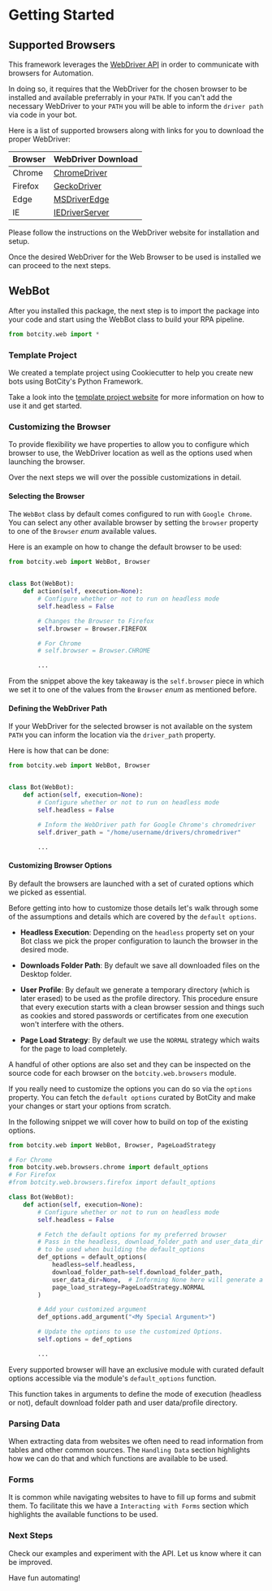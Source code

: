 # Getting Started

## Supported Browsers

This framework leverages the [WebDriver API](https://www.w3.org/TR/webdriver/) in order to communicate
with browsers for Automation.

In doing so, it requires that the WebDriver for the chosen browser to be installed and available preferrably
in your `PATH`. If you can't add the necessary WebDriver to your `PATH` you will be able to inform the `driver path`
via code in your bot.

Here is a list of supported browsers along with links for you to download the proper WebDriver:

| Browser | WebDriver Download                                                                   |
|---------|--------------------------------------------------------------------------------------|
| Chrome  | [ChromeDriver](https://sites.google.com/a/chromium.org/chromedriver/downloads)       |
| Firefox | [GeckoDriver](https://github.com/mozilla/geckodriver/releases)                       |
| Edge    | [MSDriverEdge](https://developer.microsoft.com/en-us/microsoft-edge/tools/webdriver/)|
| IE      | [IEDriverServer](https://www.selenium.dev/downloads/)                                |

Please follow the instructions on the WebDriver website for installation and setup.

Once the desired WebDriver for the Web Browser to be used is installed we can proceed to the next steps.

## WebBot

After you installed this package, the next step is to  import the package into your code and start using the
WebBot class to build your RPA pipeline.

```python
from botcity.web import *
```

### Template Project

We created a template project using Cookiecutter to help you create new bots using BotCity's Python Framework.

Take a look into the [template project website](https://github.com/botcity-dev/bot-python-template) for more information
on how to use it and get started.

### Customizing the Browser

To provide flexibility we have properties to allow you to configure which browser to use, the WebDriver
location as well as the options used when launching the browser.

Over the next steps we will over the possible customizations in detail.

#### Selecting the Browser

The `WebBot` class by default comes configured to run with `Google Chrome`. You can select any other
available browser by setting the `browser` property to one of the `Browser` *enum* available values.

Here is an example on how to change the default browser to be used:

```python
from botcity.web import WebBot, Browser


class Bot(WebBot):
    def action(self, execution=None):
        # Configure whether or not to run on headless mode
        self.headless = False

        # Changes the Browser to Firefox
        self.browser = Browser.FIREFOX

        # For Chrome
        # self.browser = Browser.CHROME

        ...
```

From the snippet above the key takeaway is the `self.browser` piece in which we set it to one of the values
from the `Browser` *enum* as mentioned before.

#### Defining the WebDriver Path

If your WebDriver for the selected browser is not available on the system `PATH` you can inform the location
via the `driver_path` property.

Here is how that can be done:
```python
from botcity.web import WebBot, Browser


class Bot(WebBot):
    def action(self, execution=None):
        # Configure whether or not to run on headless mode
        self.headless = False

        # Inform the WebDriver path for Google Chrome's chromedriver
        self.driver_path = "/home/username/drivers/chromedriver"

        ...
```

#### Customizing Browser Options

By default the browsers are launched with a set of curated options which we picked as essential.

Before getting into how to customize those details let's walk through some of the assumptions and
details which are covered by the `default options`.

- **Headless Execution**: Depending on the `headless` property set on your Bot class we pick the
proper configuration to launch the browser in the desired mode.

- **Downloads Folder Path**: By default we save all downloaded files on the Desktop folder.

- **User Profile**: By default we generate a temporary directory (which is later erased) to be used
  as the profile directory. This procedure ensure that every execution starts with a clean browser session
  and things such as cookies and stored passwords or certificates from one execution won't interfere with
  the others.

- **Page Load Strategy**: By default we use the `NORMAL` strategy which waits for the page to load completely.


A handful of other options are also set and they can be inspected on the source code for each browser on the
`botcity.web.browsers` module.

If you really need to customize the options you can do so via the `options` property. You can fetch
the `default options` curated by BotCity and make your changes or start your options from scratch.

In the following snippet we will cover how to build on top of the existing options.

```python
from botcity.web import WebBot, Browser, PageLoadStrategy

# For Chrome
from botcity.web.browsers.chrome import default_options
# For Firefox
#from botcity.web.browsers.firefox import default_options

class Bot(WebBot):
    def action(self, execution=None):
        # Configure whether or not to run on headless mode
        self.headless = False

        # Fetch the default options for my preferred browser
        # Pass in the headless, download_folder_path and user_data_dir
        # to be used when building the default_options
        def_options = default_options(
            headless=self.headless,
            download_folder_path=self.download_folder_path,
            user_data_dir=None,  # Informing None here will generate a temporary directory
            page_load_strategy=PageLoadStrategy.NORMAL
        )

        # Add your customized argument
        def_options.add_argument("<My Special Argument>")

        # Update the options to use the customized Options.
        self.options = def_options

        ...
```

Every supported browser will have an exclusive module with curated default options accessible via the module's
`default_options` function.

This function takes in arguments to define the mode of execution (headless or not), default download folder path
and user data/profile directory.

### Parsing Data

When extracting data from websites we often need to read information from tables and other common sources.
The `Handling Data` section highlights how we can do that and which functions are available to be used.

### Forms

It is common while navigating websites to have to fill up forms and submit them.
To facilitate this we have a `Interacting with Forms` section which highlights the available functions to be used.

### Next Steps

Check our examples and experiment with the API.
Let us know where it can be improved.

Have fun automating!